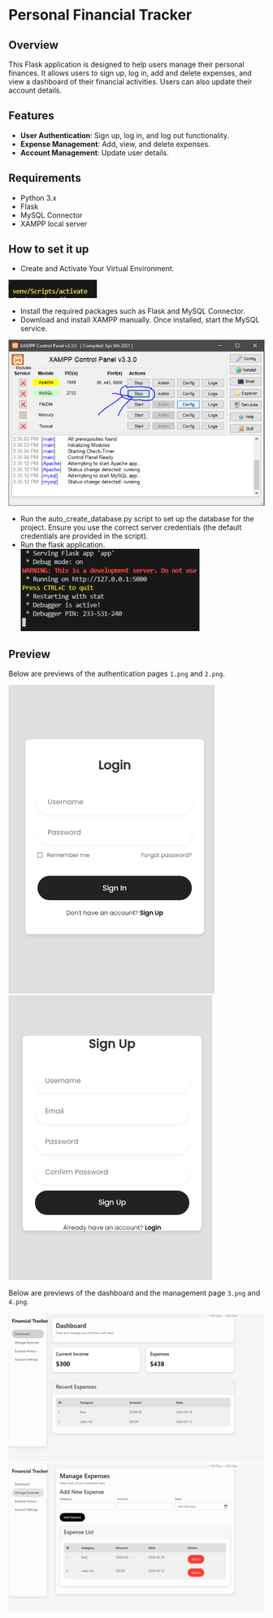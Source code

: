 # Personal Financial Tracker

## Overview

This Flask application is designed to help users manage their personal finances. It allows users to sign up, log in, add and delete expenses, and view a dashboard of their financial activities. Users can also update their account details.

## Features

- **User Authentication**: Sign up, log in, and log out functionality.
- **Expense Management**: Add, view, and delete expenses.
- **Account Management**: Update user details.

## Requirements

- Python 3.x
- Flask
- MySQL Connector
- XAMPP local server

## How to set it up
 - Create and Activate Your Virtual Environment.

 ![venv.png](images/venv.png)

 - Install the required packages such as Flask and MySQL Connector.
 - Download and install XAMPP manually. Once installed, start the MySQL service.

 ![xampp.png](images/xampp.png)

 - Run the auto_create_database.py script to set up the database for the project. Ensure you use the correct server credentials (the default credentials are provided in the script).
 - Run the flask application.
 ![flask.png](images/flask.png)


## Preview



Below are previews of the authentication pages `1.png` and `2.png`.

![1.png](images/1.png) ![2.png](images/2.png)



Below are previews of the dashboard and the management page `3.png` and `4.png`.

![3.png](images/3.png) ![4.png](images/4.png)
